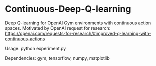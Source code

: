# Continuous-Deep-Q-learning
Deep Q-learning for OpenAI Gym environments with continuous action spaces. Motivated by OpenAI request for research: https://openai.com/requests-for-research/#improved-q-learning-with-continuous-actions

Usage: python experiment.py

Dependencies: gym, tensorflow, numpy, matplotlib 
